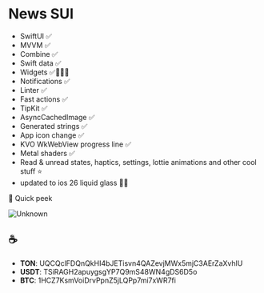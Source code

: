 # News SUI

- SwiftUI ✅
- MVVM ✅
- Combine ✅
- Swift data ✅
- Widgets ✅👨🏻‍🔧
- Notifications ✅
- Linter ✅
- Fast actions ✅
- TipKit ✅
- AsyncCachedImage ✅
- Generated strings ✅
- App icon change ✅
- KVO WkWebView progress line ✅
- Metal shaders ✅
- Read & unread states, haptics, settings, lottie animations and other cool stuff ⭐️
- updated to ios 26 liquid glass 🫠✅

👀 Quick peek

![Unknown](https://github.com/user-attachments/assets/a2941bfc-5df3-4de4-9b5f-509a89025c50)

## ☕️
- **TON**: UQCQclFDQnQkHI4bJETisvn4QAZevjMWx5mjC3AErZaXvhlU
- **USDT**: TSiRAGH2apuygsgYP7Q9mS48WN4gDS6D5o
- **BTC**: 1HCZ7KsmVoiDrvPpnZ5jLQPp7mi7xWR7fi
